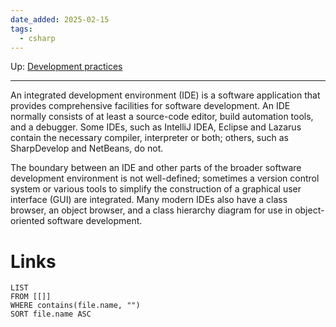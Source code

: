 ```yaml
---
date_added: 2025-02-15
tags:
  - csharp
---
```

Up: [Development practices](Development%20practices.md)
___
 An integrated development environment (IDE) is a software application that provides comprehensive facilities for software development. An IDE normally consists of at least a source-code editor, build automation tools, and a debugger. Some IDEs, such as IntelliJ IDEA, Eclipse and Lazarus contain the necessary compiler, interpreter or both; others, such as SharpDevelop and NetBeans, do not.

The boundary between an IDE and other parts of the broader software development environment is not well-defined; sometimes a version control system or various tools to simplify the construction of a graphical user interface (GUI) are integrated. Many modern IDEs also have a class browser, an object browser, and a class hierarchy diagram for use in object-oriented software development. 
# Links
```dataview
LIST
FROM [[]]
WHERE contains(file.name, "")
SORT file.name ASC
```
